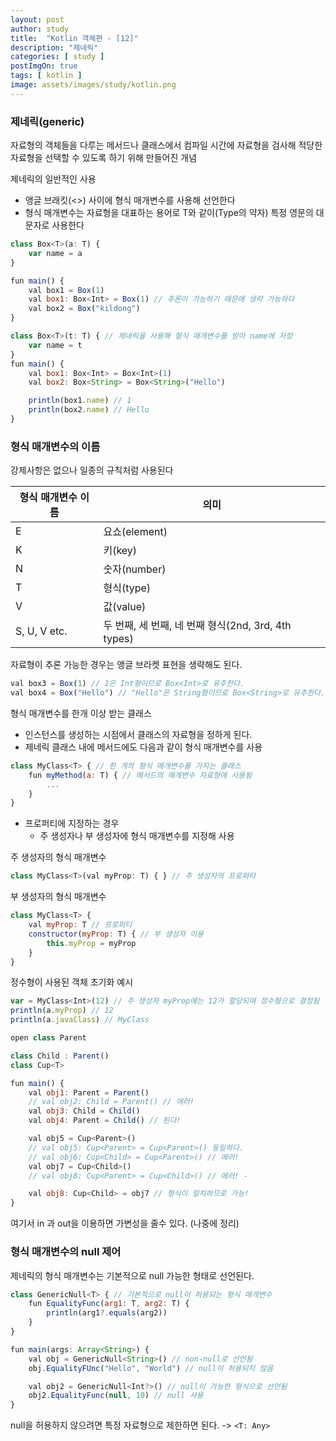 ```yaml
---
layout: post
author: study
title:  "Kotlin 객체편 - [12]"
description: "제네릭"
categories: [ study ]
postImgOn: true
tags: [ kotlin ]
image: assets/images/study/kotlin.png
---
```


### 제네릭(generic)
자료형의 객체들을 다루는 메서드나 클래스에서 컴파일 시간에 자료형을 검사해 적당한 자료형을 선택할 수 있도록 하기 위해 만들어진 개념


제네릭의 일반적인 사용
- 앵글 브래킷(<>) 사이에 형식 매개변수를 사용해 선언한다
- 형식 매개변수는 자료형을 대표하는 용어로 T와 같이(Type의 약자) 특정 영문의 대문자로 사용한다


```javascript
class Box<T>(a: T) {
    var name = a
}

fun main() {
    val box1 = Box(1)
    val box1: Box<Int> = Box(1) // 추론이 가능하기 때문에 생략 가능하다
    val box2 = Box("kildong")
}
```

```javascript
class Box<T>(t: T) { // 제네릭을 사용해 형식 매개변수를 받아 name에 저장
    var name = t
}
fun main() {
    val box1: Box<Int> = Box<Int>(1)
    val box2: Box<String> = Box<String>("Hello")

    println(box1.name) // 1
    println(box2.name) // Hello
}
```

### 형식 매개변수의 이름
강제사항은 없으나 일종의 규칙처럼 사용된다

| 형식 매개변수 이름 | 의미 |
| --- | --- |
| E | 요쇼(element) |
| K | 키(key) |
| N | 숫자(number) |
| T | 형식(type) |
| V | 값(value) |
| S, U, V etc. | 두 번째, 세 번째, 네 번째 형식(2nd, 3rd, 4th types) |


자료형이 추론 가능한 경우는 앵글 브라켓 표현을 생략해도 된다.
```javascript
val box3 = Box(1) // 1은 Int형이므로 Box<Int>로 유추한다.
val box4 = Box("Hello") // "Hello"은 String형이므로 Box<String>로 유추한다.
```


형식 매개변수를 한개 이상 받는 클래스
- 인스턴스를 생성하는 시점에서 클래스의 자료형을 정하게 된다.
- 제네릭 클래스 내에 메서드에도 다음과 같이 형식 매개변수를 사용

```javascript
class MyClass<T> { // 한 개의 형식 매개변수를 가지는 클래스
    fun myMethod(a: T) { // 메서드의 매개변수 자료형에 사용됨
        ...
    }
}
```

- 프로퍼티에 지정하는 경우
    - 주 생성자나 부 생성자에 형식 매개변수를 지정해 사용


주 생성자의 형식 매개변수
```javascript
class MyClass<T>(val myProp: T) { } // 주 생성자의 프로퍼티
```

부 생성자의 형식 매개변수
```javascript
class MyClass<T> {
    val myProp: T // 프로퍼티
    constructor(myProp: T) { // 부 생성자 이용
        this.myProp = myProp
    }
}
```

정수형이 사용된 객체 초기화 예시
```javascript
var = MyClass<Int>(12) // 주 생성자 myProp에는 12가 할당되며 정수형으로 결정됨
println(a.myProp) // 12
println(a.javaClass) // MyClass
```


```javascript
open class Parent

class Child : Parent()
class Cup<T>

fun main() {
    val obj1: Parent = Parent()
    // val obj2: Child = Parent() // 에러!
    val obj3: Child = Child()
    val obj4: Parent = Child() // 된다!

    val obj5 = Cup<Parent>()
    // val obj5: Cup<Parent> = Cup<Parent>() 동일하다.
    // val obj6: Cup<Child> = Cup<Parent>() // 에러!
    val obj7 = Cup<Child>()
    // val obj8: Cup<Parent> = Cup<Child>() // 에러! -

    val obj8: Cup<Child> = obj7 // 형식이 일치하므로 가능!
}
```
여기서 in 과 out을 이용하면 가변성을 줄수 있다. (나중에 정리)


### 형식 매개변수의 null 제어
제네릭의 형식 매개변수는 기본적으로 null 가능한 형태로 선언된다.
```javascript
class GenericNull<T> { // 기본적으로 null이 허용되는 형식 매개변수
    fun EqualityFunc(arg1: T, arg2: T) {
        println(arg1?.equals(arg2))
    }
}

fun main(args: Array<String>) {
    val obj = GenericNull<String>() // non-null로 선언됨
    obj.EqualityFUnc("Hello", "World") // null이 허용되지 않음

    val obj2 = GenericNull<Int?>() // null이 가능한 형식으로 선언됨
    obj2.EqualityFunc(null, 10) // null 사용
}
```

null을 허용하지 않으려면 특정 자료형으로 제한하면 된다.
 -> `<T: Any>`
